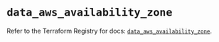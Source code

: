 # `data_aws_availability_zone`

Refer to the Terraform Registry for docs: [`data_aws_availability_zone`](https://registry.terraform.io/providers/hashicorp/aws/3.76.1/docs/data-sources/availability_zone).
